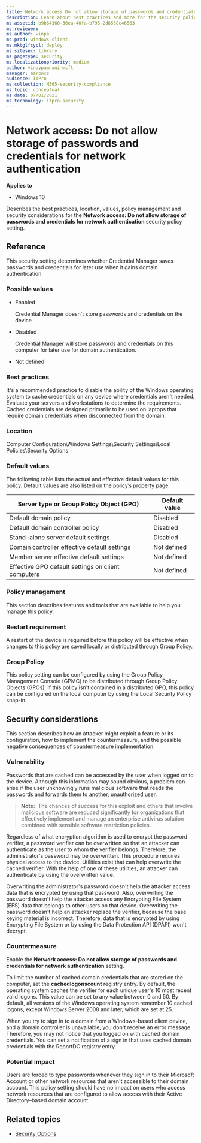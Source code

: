 ```yaml
---
title: Network access Do not allow storage of passwords and credentials for network authentication (Windows 10)
description: Learn about best practices and more for the security policy setting, Network access Do not allow storage of passwords and credentials for network authentication
ms.assetid: b9b64360-36ea-40fa-b795-2d6558c46563
ms.reviewer: 
ms.author: vinpa
ms.prod: windows-client
ms.mktglfcycl: deploy
ms.sitesec: library
ms.pagetype: security
ms.localizationpriority: medium
author: vinaypamnani-msft
manager: aaroncz
audience: ITPro
ms.collection: M365-security-compliance
ms.topic: conceptual
ms.date: 07/01/2021
ms.technology: itpro-security
---
```


# Network access: Do not allow storage of passwords and credentials for network authentication

**Applies to**
-   Windows 10

Describes the best practices, location, values, policy management and security considerations for the **Network access: Do not allow storage of passwords and credentials for network authentication** security policy setting.

## Reference

This security setting determines whether Credential Manager saves passwords and credentials for later use when it gains domain authentication.

### Possible values

-   Enabled

    Credential Manager doesn't store passwords and credentials on the device

-   Disabled

    Credential Manager will store passwords and credentials on this computer for later use for domain authentication.

-   Not defined

### Best practices

It's a recommended practice to disable the ability of the Windows operating system to cache credentials on any device where credentials aren't needed. Evaluate your servers and workstations to determine the requirements. Cached credentials are designed primarily to be used on laptops that require domain credentials when disconnected from the domain.

### Location

Computer Configuration\\Windows Settings\\Security Settings\\Local Policies\\Security Options

### Default values

The following table lists the actual and effective default values for this policy. Default values are also listed on the policy’s property page.

| Server type or Group Policy Object (GPO) | Default value |
| - | - |
| Default domain policy| Disabled| 
| Default domain controller policy| Disabled| 
| Stand-alone server default settings | Disabled| 
| Domain controller effective default settings| Not defined| 
| Member server effective default settings | Not defined| 
| Effective GPO default settings on client computers | Not defined| 
 
### Policy management

This section describes features and tools that are available to help you manage this policy.

### Restart requirement

A restart of the device is required before this policy will be effective when changes to this policy are saved locally or distributed through Group Policy.

### Group Policy

This policy setting can be configured by using the Group Policy Management Console (GPMC) to be distributed through Group Policy Objects (GPOs). If this policy isn't contained in a distributed GPO, this policy can be configured on the local computer by using the Local Security Policy snap-in.

## Security considerations

This section describes how an attacker might exploit a feature or its configuration, how to implement the countermeasure, and the possible negative consequences of countermeasure implementation.

### Vulnerability

Passwords that are cached can be accessed by the user when logged on to the device. Although this information may sound obvious, a problem can arise if the user unknowingly runs malicious software that reads the passwords and forwards them to another, unauthorized user.

>**Note:**  The chances of success for this exploit and others that involve malicious software are reduced significantly for organizations that effectively implement and manage an enterprise antivirus solution combined with sensible software restriction policies.
 
Regardless of what encryption algorithm is used to encrypt the password verifier, a password verifier can be overwritten so that an attacker can authenticate as the user to whom the verifier belongs. Therefore, the administrator's password may be overwritten. This procedure requires physical access to the device. Utilities exist that can help overwrite the cached verifier. With the help of one of these utilities, an attacker can authenticate by using the overwritten value.

Overwriting the administrator's password doesn't help the attacker access data that is encrypted by using that password. Also, overwriting the password doesn't help the attacker access any Encrypting File System (EFS) data that belongs to other users on that device. Overwriting the password doesn't help an attacker replace the verifier, because the base keying material is incorrect. Therefore, data that is encrypted by using Encrypting File System or by using the Data Protection API (DPAPI) won't decrypt.

### Countermeasure

Enable the **Network access: Do not allow storage of passwords and credentials for network authentication** setting.

To limit the number of cached domain credentials that are stored on the computer, set the **cachedlogonscount** registry entry. By default, the operating system caches the verifier for each unique user's 10 most recent valid logons. This value can be set to any value between 0 and 50. By default, all versions of the Windows operating system remember 10 cached logons, except Windows Server 2008 and later, which are set at 25.

When you try to sign in to a domain from a Windows-based client device, and a domain controller is unavailable, you don't receive an error message. Therefore, you may not notice that you logged on with cached domain credentials. You can set a notification of a sign in that uses cached domain credentials with the ReportDC registry entry.

### Potential impact

Users are forced to type passwords whenever they sign in to their Microsoft Account or other network resources that aren't accessible to their domain account. This policy setting should have no impact on users who access network resources that are configured to allow access with their Active Directory–based domain account.

## Related topics

- [Security Options](security-options.md)
